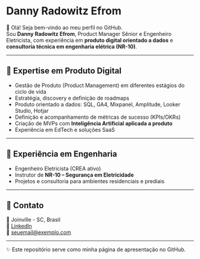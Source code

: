 # Danny Radowitz Efrom

👋 Olá! Seja bem-vindo ao meu perfil no GitHub.  
Sou **Danny Radowitz Efrom**, Product Manager Sênior e Engenheiro Eletricista, com experiência em **produto digital orientado a dados** e **consultoria técnica em engenharia elétrica (NR-10)**.

---

## 🔹 Expertise em Produto Digital
- Gestão de Produto (Product Management) em diferentes estágios do ciclo de vida  
- Estratégia, discovery e definição de roadmaps  
- Produto orientado a dados: SQL, GA4, Mixpanel, Amplitude, Looker Studio, Hotjar  
- Definição e acompanhamento de métricas de sucesso (KPIs/OKRs)  
- Criação de MVPs com **Inteligência Artificial aplicada a produto**  
- Experiência em EdTech e soluções SaaS  

---

## 🔹 Experiência em Engenharia
- Engenheiro Eletricista (CREA ativo)  
- Instrutor de **NR-10 – Segurança em Eletricidade**  
- Projetos e consultoria para ambientes residenciais e prediais  

---

## 🔹 Contato
📍 Joinville - SC, Brasil  
🔗 [LinkedIn](https://linkedin.com/in/seu-perfil)  
📧 seuemail@exemplo.com  

---

✨ Este repositório serve como minha página de apresentação no GitHub.
